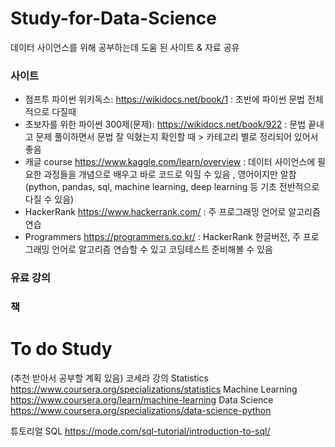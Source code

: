 # Study-for-Data-Science
데이터 사이언스를 위해 공부하는데 도움 된 사이트 & 자료 공유

### 사이트 
- 점프투 파이썬 위키독스: https://wikidocs.net/book/1
  : 초반에 파이썬 문법 전체적으로 다질때
- 초보자를 위한 파이썬 300제(문제): https://wikidocs.net/book/922
  : 문법 끝내고 문제 풀이하면서 문법 잘 익혔는지 확인할 때 > 카테고리 별로 정리되어 있어서 좋음 
- 캐글 course https://www.kaggle.com/learn/overview
  : 데이터 사이언스에 필요한 과정들을 개념으로 배우고 바로 코드로 익힐 수 있음 , 영어이지만 알참 (python, pandas, sql, machine learning, deep learning 등 기초 전반적으로 다질 수 있음)
- HackerRank https://www.hackerrank.com/
  : 주 프로그래밍 언어로 알고리즘 연습 
- Programmers https://programmers.co.kr/
  : HackerRank 한글버전, 주 프로그래밍 언어로 알고리즘 연습할 수 있고 코딩테스트 준비해볼 수 있음
  
### 유료 강의

### 책

# To do Study
(추천 받아서 공부할 계획 있음)
코세라 강의
Statistics   https://www.coursera.org/specializations/statistics
Machine Learning https://www.coursera.org/learn/machine-learning
Data Science https://www.coursera.org/specializations/data-science-python

튜토리얼
SQL https://mode.com/sql-tutorial/introduction-to-sql/


